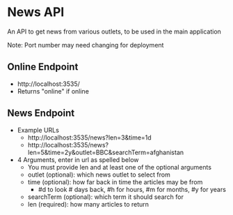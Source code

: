 # News API
An API to get news from various outlets, to be used in the main application

Note: Port number may need changing for deployment
## Online Endpoint
- http://localhost:3535/
- Returns "online" if online
## News Endpoint
- Example URLs
  - http://localhost:3535/news?len=3&time=1d
  - http://localhost:3535/news?len=5&time=2y&outlet=BBC&searchTerm=afghanistan
- 4 Arguments, enter in url as spelled below
  - You must provide len and at least one of the optional arguments
  - outlet (optional): which news outlet to select from
  - time (optional): how far back in time the articles may be from
    - #d to look # days back, #h for hours, #m for months, #y for years
  - searchTerm (optional): which term it should search for
  - len (required): how many articles to return
